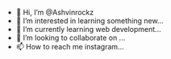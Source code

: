 - 👋 Hi, I’m @Ashvinrockz
- 👀 I’m interested in learning something new...
- 🌱 I’m currently learning web development...
- 💞️ I’m looking to collaborate on ...
- 📫 How to reach me instagram...

<!---
Ashvinrockz/Ashvinrockz is a ✨ special ✨ repository because its `README.md` (this file) appears on your GitHub profile.
You can click the Preview link to take a look at your changes.
--->
